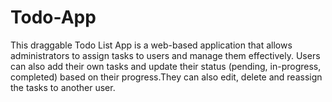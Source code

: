 # Todo-App

This draggable Todo List App is a web-based application that allows administrators to assign tasks to users and manage them effectively. Users can also add their own tasks and update their status (pending, in-progress, completed) based on their progress.They can also edit, delete and reassign the tasks to another user.
